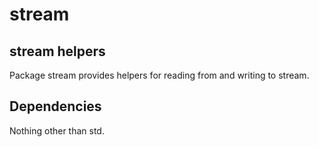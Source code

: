 # stream

## stream helpers

Package stream provides helpers for reading from and writing to stream.

## Dependencies

Nothing other than std.
